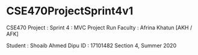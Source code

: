 # CSE470ProjectSprint4v1

CSE470 Project : Sprint 4 : MVC Project Run 
Faculty : Afrina Khatun [AKH / AFK]

Student : Shoaib Ahmed Dipu
ID : 17101482
Section 4, Summer 2020

